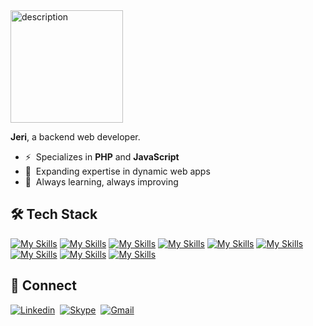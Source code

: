 <!--## Hi there 👋 
<!--<img src="giphy.gif" alt="description" height="400">-->
<img src="luffy-gear-5-icegif-5.gif" alt="description" height="180">


**Jeri**, a backend web developer.
- ⚡ &nbsp;Specializes in **PHP** and **JavaScript**
- 🚀 &nbsp;Expanding expertise in dynamic web apps
- 🌱 &nbsp;Always learning, always improving

<!--
- ⚡ &nbsp;**PHP** | **JS** Enthusiast
- 🚀 &nbsp;Building cool and functional web apps
- 🌱 &nbsp;Always learning, always improving
-->
<!--
### 💻 Proficient
- Specializes in developing solutions using PHP and JavaScript.
- Actively expanding expertise in building dynamic web applications with Laravel and React.
- Currently honing skills in API development, while showcasing competence in Database Management and a solid grasp of Object-Oriented Programming principles.
-->

## 🛠️ Tech Stack

<!--
[![JavaScript](https://img.shields.io/badge/javascript-black.svg?style=for-the-badge&logo=javascript&logoColor=%23F7DF1E)](https://www.javascript.com/)
[![PHP](https://img.shields.io/badge/php-black.svg?style=for-the-badge&logo=php)](https://www.php.net/)
[![Laravel](https://img.shields.io/badge/laravel-black.svg?style=for-the-badge&logo=laravel)](https://laravel.com/)
[![React](https://img.shields.io/badge/react-black.svg?style=for-the-badge&logo=react&logoColor=%2361DAFB)](https://react.dev/)
[![Next JS](https://img.shields.io/badge/Next-black?style=for-the-badge&logo=next.js)](https://nextjs.org/)
[![Redux](https://img.shields.io/badge/redux-black.svg?style=for-the-badge&logo=redux)](https://redux.js.org/)
[![Vite](https://img.shields.io/badge/vite-black.svg?style=for-the-badge&logo=vite)](https://vitejs.dev/)
[![TailwindCSS](https://img.shields.io/badge/tailwindcss-black.svg?style=for-the-badge&logo=tailwind-css)](https://tailwindcss.com/)
[![Bootstrap](https://img.shields.io/badge/bootstrap-black.svg?style=for-the-badge&logo=bootstrap)](https://getbootstrap.com/)
[![MySQL](https://img.shields.io/badge/mysql-black.svg?style=for-the-badge&logo=mysql)](https://www.mysql.com/)
[![Postman](https://img.shields.io/badge/Postman-black?style=for-the-badge&logo=postman)](https://www.postman.com/product/what-is-postman/)
[![Docker](https://img.shields.io/badge/docker-black.svg?style=for-the-badge&logo=docker)](https://www.docker.com/)
[![Git](https://img.shields.io/badge/git-black.svg?style=for-the-badge&logo=git)](https://www.git-scm.com/)
[![cPanel](https://img.shields.io/badge/cPanel-black.svg?style=for-the-badge&logo=cPanel)](https://cpanel.net/)
-->

<!--
![My Skills](https://skillicons.dev/icons?i=laravel,react,mysql,bootstrap,jquery,git,docker,vscode)

[![My Skills](https://skillicons.dev/icons?i=js)](https://www.javascript.com/)
[![My Skills](https://skillicons.dev/icons?i=redux)](https://redux.js.org/)
[![My Skills](https://skillicons.dev/icons?i=bootstrap)](https://getbootstrap.com/)
[![My Skills](https://skillicons.dev/icons?i=php)](https://www.php.net/)
[![My Skills](https://skillicons.dev/icons?i=html)](https://html.com/)
[![My Skills](https://skillicons.dev/icons?i=css)](https://developer.mozilla.org/en-US/docs/Web/CSS)
-->

[![My Skills](https://skillicons.dev/icons?i=laravel)](https://laravel.com/)
[![My Skills](https://skillicons.dev/icons?i=react)](https://react.dev/)
[![My Skills](https://skillicons.dev/icons?i=ts)](https://www.typescriptlang.org/)
[![My Skills](https://skillicons.dev/icons?i=nextjs)](https://nextjs.org/)
[![My Skills](https://skillicons.dev/icons?i=tailwind)](https://tailwindcss.com/)
[![My Skills](https://skillicons.dev/icons?i=mysql)](https://www.mysql.com/)
[![My Skills](https://skillicons.dev/icons?i=postman)](https://www.postman.com/product/what-is-postman/)
[![My Skills](https://skillicons.dev/icons?i=docker)](https://www.docker.com/)
[![My Skills](https://skillicons.dev/icons?i=git)](https://www.git-scm.com/)


## 📧 Connect
<!--
[jericotilacas@gmail.com](mailto:jericotilacas@gmail.com)
-->

[![Linkedin](https://img.shields.io/badge/LinkedIn-0077B5?style=for-the-badge&logo=linkedin&logoColor=white)](https://www.linkedin.com/in/jerico-tilacas-57896218b)&nbsp;
[![Skype](https://img.shields.io/badge/Skype-00AFF0?style=for-the-badge&logo=skype&logoColor=white)](https://join.skype.com/invite/dI21hhr3ZaQC)&nbsp;
[![Gmail](https://img.shields.io/badge/Gmail-D14836?style=for-the-badge&logo=gmail&logoColor=white)](mailto:jericotilacas@gmail.com)&nbsp;
